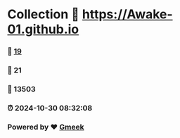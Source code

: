 # Collection :link: https://Awake-01.github.io 
### :page_facing_up: [19](https://Awake-01.github.io/tag.html) 
### :speech_balloon: 21 
### :hibiscus: 13503 
### :alarm_clock: 2024-10-30 08:32:08 
### Powered by :heart: [Gmeek](https://github.com/Meekdai/Gmeek)
